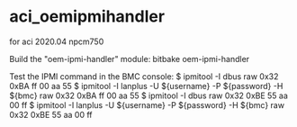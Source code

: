 # aci_oemipmihandler
for aci 2020.04 npcm750

Build the "oem-ipmi-handler" module:
bitbake oem-ipmi-handler

Test the IPMI command in the BMC console:
$ ipmitool -I dbus raw 0x32 0xBA
ff 00 aa 55
$ ipmitool -I lanplus -U ${username} -P ${password} -H ${bmc} raw 0x32 0xBA
ff 00 aa 55
$ ipmitool -I dbus raw 0x32 0xBE
55 aa 00 ff
$ ipmitool -I lanplus -U ${username} -P ${password} -H ${bmc} raw 0x32 0xBE
55 aa 00 ff





